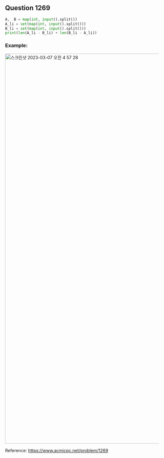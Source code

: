 ## Question 1269


```python 3
A,  B = map(int, input().split())
A_li = set(map(int, input().split()))
B_li = set(map(int, input().split()))
print(len(A_li - B_li) + len(B_li - A_li))

```


### Example:
<img width="1275" alt="스크린샷 2023-03-07 오전 4 57 28" src="https://user-images.githubusercontent.com/107760647/223217048-337366c6-7c32-41f0-b7a1-c0fc7d86bf86.png">



Reference:
https://www.acmicpc.net/problem/1269
